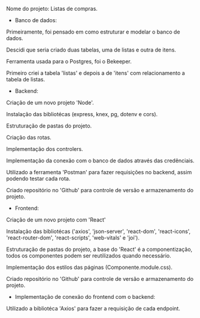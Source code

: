 Nome do projeto: Listas de compras.

- Banco de dados:

Primeiramente, foi pensado em como estruturar e modelar o banco de dados.

Descidi que seria criado duas tabelas, uma de listas e outra de itens.

Ferramenta usada para o Postgres, foi o Bekeeper.

Primeiro criei a tabela 'listas' e depois a de 'itens' com relacionamento a tabela de listas.

- Backend:

Criação de um novo projeto 'Node'.

Instalação das bibliotécas (express, knex, pg, dotenv e cors).

Estruturação de pastas do projeto.

Criação das rotas.

Implementação dos controlers.

Implementação da conexão com o banco de dados através das credênciais.

Utilizado a ferramenta 'Postman' para fazer requisições no backend, assim podendo testar cada rota.

Criado repositório no 'Github' para controle de versão e armazenamento do projeto.

- Frontend:

Criação de um novo projeto com 'React'

Instalação das bibliotécas ('axios', 'json-server', 'react-dom', 'react-icons', 'react-router-dom', 'react-scripts', 'web-vitals' e 'joi').

Estruturação de pastas do projeto, a base do 'React' é a componentização, todos os componentes podem ser reutilizados quando necessário.

Implementação dos estilos das páginas (Componente.module.css).

Criado repositório no 'Github' para controle de versão e armazenamento do projeto.

- Implementação de conexão do frontend com o backend:

Utilizado a bibliotéca 'Axios' para fazer a requisição de cada endpoint.
